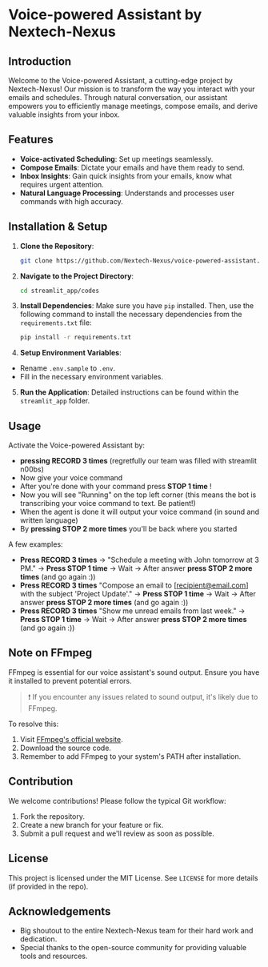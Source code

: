 # Voice-powered Assistant by Nextech-Nexus

## Introduction

Welcome to the Voice-powered Assistant, a cutting-edge project by Nextech-Nexus! Our mission is to transform the way you interact with your emails and schedules. Through natural conversation, our assistant empowers you to efficiently manage meetings, compose emails, and derive valuable insights from your inbox.

## Features

- **Voice-activated Scheduling**: Set up meetings seamlessly.
- **Compose Emails**: Dictate your emails and have them ready to send.
- **Inbox Insights**: Gain quick insights from your emails, know what requires urgent attention.
- **Natural Language Processing**: Understands and processes user commands with high accuracy.

## Installation & Setup

1. **Clone the Repository**:
   ```bash
   git clone https://github.com/Nextech-Nexus/voice-powered-assistant.git

2. **Navigate to the Project Directory**:
   ```bash
   cd streamlit_app/codes

3. **Install Dependencies**:
   Make sure you have `pip` installed. Then, use the following command to install the necessary dependencies from the `requirements.txt` file:
   ```bash
   pip install -r requirements.txt

4. **Setup Environment Variables**:
- Rename `.env.sample` to `.env`.
- Fill in the necessary environment variables.

5. **Run the Application**:
Detailed instructions can be found within the `streamlit_app` folder.

## Usage

Activate the Voice-powered Assistant by: 
- **pressing RECORD 3 times** (regretfully our team was filled with streamlit n00bs)
- Now give your voice command
- After you're done with your command press **STOP 1 time** ! 
- Now you will see "Running" on the top left corner (this means the bot is transcribing your voice command to text. Be patient!)
- When the agent is done it will output your voice command (in sound and written language)
- By **pressing STOP 2 more times** you'll be back where you started

A few examples:
- **Press RECORD 3 times** -> "Schedule a meeting with John tomorrow at 3 PM." ->  **Press STOP 1 time** -> Wait -> After answer **press STOP 2 more times** (and go again :))
- **Press RECORD 3 times** "Compose an email to [recipient@email.com] with the subject 'Project Update'." ->  **Press STOP 1 time** -> Wait -> After answer **press STOP 2 more times** (and go again :))
- **Press RECORD 3 times** "Show me unread emails from last week." ->  **Press STOP 1 time** -> Wait -> After answer **press STOP 2 more times** (and go again :))

## Note on FFmpeg

FFmpeg is essential for our voice assistant's sound output. Ensure you have it installed to prevent potential errors. 

> ❗ If you encounter any issues related to sound output, it's likely due to FFmpeg. 

To resolve this:
1. Visit [FFmpeg's official website](https://ffmpeg.org/).
2. Download the source code.
3. Remember to add FFmpeg to your system's PATH after installation.

## Contribution

We welcome contributions! Please follow the typical Git workflow:
1. Fork the repository.
2. Create a new branch for your feature or fix.
3. Submit a pull request and we'll review as soon as possible.

## License

This project is licensed under the MIT License. See `LICENSE` for more details (if provided in the repo).

## Acknowledgements

- Big shoutout to the entire Nextech-Nexus team for their hard work and dedication.
- Special thanks to the open-source community for providing valuable tools and resources.

